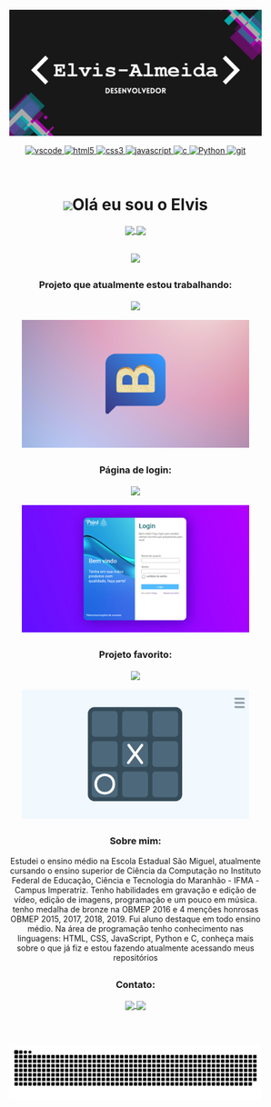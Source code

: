 <div style="background-image: url('./images/background.jpg'); padding: 30px;">

[![banner](./images/banner.jpg)](https://github.com/Elvis-Almeida)
    
<p align="center">
    <a target="_blank" href="https://code.visualstudio.com/">
        <img src="https://cdn.jsdelivr.net/gh/devicons/devicon/icons/vscode/vscode-original.svg" alt="vscode" width="40" height="40"/>
    </a>
    <a target="_blank" href="https://developer.mozilla.org/pt-BR/docs/Web/HTML">
        <img src="https://cdn.jsdelivr.net/gh/devicons/devicon/icons/html5/html5-plain.svg" alt="html5" width="40" height="40"/>
    </a>
    <a target="_blank" href="https://developer.mozilla.org/pt-BR/docs/Web/CSS">
        <img src="https://cdn.jsdelivr.net/gh/devicons/devicon/icons/css3/css3-plain.svg" alt="css3" width="40" height="40"/>
    </a>
    <a target="_blank" href="https://developer.mozilla.org/en-US/docs/Web/JavaScript">
        <img src="https://cdn.jsdelivr.net/gh/devicons/devicon/icons/javascript/javascript-original.svg" alt="javascript" width="40" height="40"/>
    </a>
    <a target="_blank" href="https://github.com/Elvis-Almeida/C">
        <img src="https://cdn.jsdelivr.net/gh/devicons/devicon/icons/c/c-original.svg" alt="c" width="40" height="40"/>
    </a>
    <a target="_blank" href="https://python.org/">
        <img src="https://cdn.jsdelivr.net/gh/devicons/devicon/icons/python/python-original.svg" alt="Python" width="40" height="40"/>
    </a>
    <a target="_blank" href="https://git-scm.com/">
        <img src="https://cdn.jsdelivr.net/gh/devicons/devicon/icons/git/git-original.svg" alt="git" width="40" height="40"/>
    </a>
</p>

<br>

<h4 align="center">

<h1 align="center"><img src="https://media.giphy.com/media/hvRJCLFzcasrR4ia7z/giphy.gif" width="25px">Olá eu sou o Elvis</h1></img>

<p align="center">
    <a target="_blank" href="https://github.com/Elvis-Almeida">
        <img
        align="center"
        height="150em"
        src="https://github-readme-stats.vercel.app/api?username=Elvis-Almeida&show_icons=true&include_all_commits=true&count_private=true&theme=tokyonight"
        />
    </a>
    <a target="_blank" href="https://github.com/Elvis-Almeida">
        <img
        align="center"
        height="150em"
        src="https://github-readme-stats.vercel.app/api/top-langs/?username=Elvis-Almeida&show_icons=true&include_all_commits=true&count_private=true&layout=compact&theme=tokyonight"
        />
    </a>
</p>

##

<p align="center">
        <a target="_blank" href="https://github.com/Elvis-Almeida">
            <img
            align="center"
            src="https://github-profile-trophy.vercel.app/?username=Elvis-Almeida&theme=onedark&no-frame=true&row=1&&margin-w=20&no-bg=true"
            />
        </a>
    </a>
</p>

##

<h3 align="center">Projeto que atualmente estou trabalhando:</h3>

<p align="center">
    <a target="_blank" href="https://github.com/Elvis-Almeida/Bread-Chat">
        <img
        align="center"
        height="120em"
        src="https://github-readme-stats.vercel.app/api/pin/?username=Elvis-Almeida&repo=Bread-Chat&theme=tokyonight">
        </img> </a>
        <br><br>
    <!-- <a target="_blank" href="https://elvis-almeida.github.io/Bread-Chat"> -->
        <img
        align="center"
        width="400em"
        src="./images/background-bread-chat.jpg">
        </img>
    <!-- </a> -->
</p>

##

<h3 align="center">Página de login:</h3>

<p align="center">
    <a target="_blank" href="https://github.com/Elvis-Almeida/Pagina-de-login">
        <img
        align="center"
        height="120em"
        src="https://github-readme-stats.vercel.app/api/pin/?username=Elvis-Almeida&repo=Pagina-de-login&theme=tokyonight">
        </img>
    </a>
    <br><br>
    <a target="_blank" href="https://elvis-almeida.github.io/Pagina-de-login/">
        <img
        align="center"
        width="400em"
        src="./images/tela-de-login.jpg">
        </img>    
    </a>
</p>

##

<h3 align="center">Projeto favorito:</h3>

<p align="center">
    <a target="_blank" href="https://github.com/Elvis-Almeida/Jogo-da-Velha">
        <img
        align="center"
        height="120em"
        src="https://github-readme-stats.vercel.app/api/pin/?username=Elvis-Almeida&repo=Jogo-da-velha&theme=tokyonight">
        </img> </a>
        <br><br>
    <a target="_blank" href="https://elvis-almeida.github.io/Jogo-da-Velha/">
        <img
        align="center"
        width="400em"
        src="./images/tela-jogo-da-velha.jpg">
        </img>
    </a>
</p>

##

<h3 align="center">Sobre mim:</h3>
<p align="center">Estudei o ensino médio na Escola Estadual São Miguel, atualmente cursando o ensino superior de Ciência da Computação no Instituto Federal de Educação, Ciência e Tecnologia do Maranhão - IFMA - Campus Imperatriz. Tenho habilidades em gravação e edição de vídeo, edição de imagens, programação e um pouco em música. tenho medalha de bronze na OBMEP 2016 e 4 menções honrosas OBMEP 2015, 2017, 2018, 2019. Fui aluno destaque em todo ensino médio. Na área de programação tenho conhecimento nas linguagens: HTML, CSS, JavaScript, Python e C, conheça mais sobre o que já fiz e estou fazendo atualmente acessando meus repositórios</p>

##

<h3 align="center">Contato:</h3>
<p align="center">
    <a target="_blank" href="https://www.instagram.com/elvis_almeida_dev/">
        <img
        align="center"
        src="https://img.shields.io/badge/Instagram-1C1C1C?style=for-the-badge&logo=instagram&logoColor=00FFFF"
        />
    </a>
    <!-- <a target="_blank" href="https://twitter.com/Elvis-Almeida">
        <img
        align="center"
        src="https://img.shields.io/badge/Twitter-1C1C1C?style=for-the-badge&logo=twitter&logoColor=00FFFF"
        />
    </a>
    <a target="_blank" href="https://discord.gg/meu-server">
        <img
        align="center"
        src="https://img.shields.io/badge/Discord-1C1C1C?style=for-the-badge&logo=discord&logoColor=00FFFF">
    </a>
    --> <a target="_blank" href="https://www.linkedin.com/in/elvis-almeida1/">
        <img
            align="center"
            src="https://img.shields.io/badge/LinkedIn-1C1C1C?style=for-the-badge&logo=linkedin&logoColor=00FFFF"
    </a>
    <!-- 
    <a target="_blank" href="https://www.youtube.com/channel/link-do-canal">
        <img
        align="center"
        src="https://img.shields.io/badge/YouTube-1C1C1C?style=for-the-badge&logo=youtube&logoColor=00FFFF"
        />
    </a> -->
</p>
<br>
<br>

![Snake animation](https://github.com/Elvis-Almeida/Elvis-Almeida/blob/output/github-contribution-grid-snake.svg)

</div>